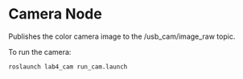 # Camera Node

Publishes the color camera image to the /usb_cam/image_raw topic. 

To run the camera:
```py
roslaunch lab4_cam run_cam.launch
```